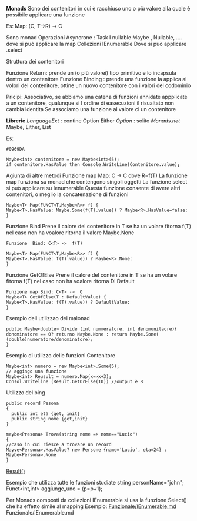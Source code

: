**Monads**
Sono dei contenitori in cui è racchiuso uno o più valore alla quale è possibile applicare una funzione

Es:
Map: (C<T>, T->R) -> C<R>

Sono monad
Operazioni Asyncrone :
Task<T>
I nullable
Maybe<T> , Nullable<T>, ....
dove si può applicare la map
Collezioni
IEnumerable<T> Dove si può applicare .select

Struttura dei contenitori

Funzione Return: prende un (o più valorei) tipo primitivo e lo incapsula dentro un contenitore
Funzione Binding : prende una funzione la applica ai volori del contenitore, ottine un nuovo contenitore con i valori del codominio

Pricipi:
Associativo, se abbiamo una catena di funzioni annidate appplicate a un contenitore, qualunque si l  ordine di easecuzioni il risualtato non cambia
Identita Se associamo una funzione al valore ci un contenitore

**Librerie**
_LanguageExt_ : contine Option<t> Either<T>
_Option_ : solito
_Monads.net_
Maybe<T>, Either<T>, List<T>

Es:



`#0969DA`
```
Maybe<int> contenitore = new Maybe<int>(5);
if contenitore.HasValue then Console.WriteLine(Contenitore.value);
```



Agiunta di altre metodi 
Funzione map Map: C<T> ->  C<R>   dove  R=f(T)
La funzione map funziona su monad che contengono singoli oggetti
La funzione select si può applicare su Ienumerable
Questa funzione consente di avere altri contenitori, o meglio la concatenazione di funzioni
```
Maybe<T> Map(FUNCT<T,Maybe<R>> f) {
Maybe<T>.HasValue: Maybe.Some(f(T).value)) ? Maybe<R>.HasValue=false:
}
```
Funzione  Bind
Prene il calore del contenitore in T se ha un volare fitorna f(T) nel caso non ha voalore ritorna il valore Maybe<T>.None
```
Funzione  Bind: C<T> ->  f(T)

Maybe<T> Map(FUNCT<T,Maybe<R>> f) {
Maybe<T>.HasValue: f(T).value)) ? Maybe<R>.None:
}
```
Funzione  GetOfElse
Prene il calore del contenitore in T se ha un volare fitorna f(T) nel caso non ha voalore ritorna Di Default
```
Funzione map Bind: C<T> ->  O 
Maybe<T> GetOfElse(T : DefaultValue) {
Maybe<T>.HasValue: f(T).value)) ? DefaultValue:
}
```

Esempio dell utilizzao dei maìonad
```
public Maybe<double> Divide (int nummeratore, int denomunitaore){
donominatore == 0? returno Naybe.None : return Maybe.Sone( (double)numeratore/denominatore);
}
```
Esempio di utilizzo delle funzioni Contenitore
```
Maybe<int> numero = new Maybe<int>.Some(5);
// aggingo una funzione 
Maybe<int> Reusult = numero.Map(x=>x+3);
Consol.Writeline (Result.GetOrElse(10)) //output è 8
```
Utilizzo del bing
```
public record Pesona
{
  public int età {get, init}
  public string nome {get,init}
}

maybe<Presona> Trova(string nome => nome=="Lucio")
{
//caso in cui riesce a trovare un record
Mayve<Persona>.HasValue? new Persone {name='Lucio', eta=24} : Maybe<Persona>.None
}
```

[Result<T>()](Tresult<T>().md)




Esempio che utilizza tutte le funzioni studiate
string personName="john";
Funct<int,int> aggiunge_uno = (p=p+1);

Per Monads composti da collezioni IEnumerable 
si usa la funzione Select() che ha effetto simile al mapping  Esempio: [Funzionale/IEnumerable.md](./IEnumerable.md)  Funzionale/IEnumerable.md

